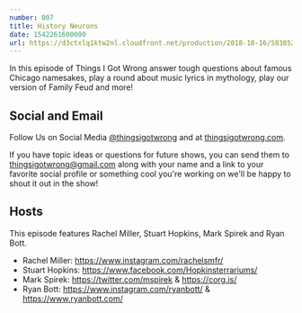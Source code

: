 ```yaml
---
number: 007
title: History Neurons
date: 1542261600000
url: https://d3ctxlq1ktw2nl.cloudfront.net/production/2018-10-16/5838525-44100-2-1b0c9cbfcc453.m4a
---
```


In this episode of Things I Got Wrong answer tough questions about famous Chicago namesakes, play a round about music lyrics in mythology, play our version of Family Feud and more!

## Social and Email

Follow Us on Social Media [@thingsigotwrong](https://instagram.com/thingsigotwrong) and at [thingsigotwrong.com](https://thingsigotwrong.com).

If you have topic ideas or questions for future shows, you can send them to thingsigotwrong@gmail.com along with your name and a link to your favorite social profile or something cool you're working on we'll be happy to shout it out in the show!

## Hosts

This episode features Rachel Miller, Stuart Hopkins, Mark Spirek and Ryan Bott.

- Rachel Miller: https://www.instagram.com/rachelsmfr/
- Stuart Hopkins: https://www.facebook.com/Hopkinsterrariums/
- Mark Spirek: https://twitter.com/mspirek & https://corg.is/
- Ryan Bott: https://www.instagram.com/ryanbott/ & https://www.ryanbott.com/

